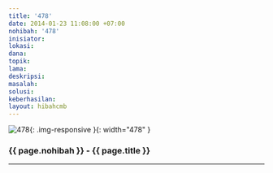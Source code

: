 ```yaml
---
title: '478'
date: 2014-01-23 11:08:00 +07:00
nohibah: '478'
inisiator: 
lokasi: 
dana: 
topik: 
lama: 
deskripsi: 
masalah: 
solusi: 
keberhasilan: 
layout: hibahcmb
---
```


![478](/static/img/hibahcmb/478.png){: .img-responsive }{: width="478" }

### {{ page.nohibah }} - {{ page.title }}

---
